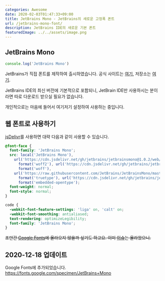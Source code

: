 ```yaml
---
categories: Awesome
date: 2020-02-03T01:47:33+09:00
title: JetBrains Mono - JetBrains의 새로운 고정폭 폰트
url: /jetbrains-mono-font/
description: JetBrains IDE의 새로운 기본 폰트
featuredImage: ../../assets/image.png
---
```


## JetBrains Mono

```js
console.log('JetBrains Mono')
```

JetBrains가 직접 폰트를 제작하여 출시하였습니다. 공식 사이트는 [여기](https://www.jetbrains.com/lp/mono/), 저장소는 [여기](https://github.com/JetBrains/JetBrainsMono).

JetBrains IDE의 최신 버전에 기본적으로 포함되니, JetBrain IDE만 사용하시는 분이라면 따로 다운로드 받으실 필요가 없습니다.

개인적으로는 마음에 들어서 여기저기 설정하여 사용하는 중입니다.

## 웹 폰트로 사용하기

[jsDelivr](https://www.jsdelivr.com)를 사용하면 대략 다음과 같이 사용할 수 있습니다.

```css
@font-face {
  font-family: 'JetBrains Mono';
  src: local('JetBrains Mono'),
    url('https://cdn.jsdelivr.net/gh/jetbrains/jetbrainsmono@1.0.2/web/woff2/JetBrainsMono-Regular.woff2')
      format('woff2'), url('https://cdn.jsdelivr.net/gh/jetbrains/jetbrainsmono@1.0.2/web/woff/JetBrainsMono-Regular.woff')
      format('woff'),
    url('https://raw.githubusercontent.com/JetBrains/JetBrainsMono/master/ttf/JetBrainsMono-Regular.ttf')
      format('truetype'), url('https://cdn.jsdelivr.net/gh/jetbrains/jetbrainsmono@1.0.2/web/eot/JetBrainsMono-Regular.eot')
      format('embedded-opentype');
  font-weight: normal;
  font-style: normal;
}

code {
  -webkit-font-feature-settings: 'liga' on, 'calt' on;
  -webkit-font-smoothing: antialiased;
  text-rendering: optimizeLegibility;
  font-family: 'JetBrains Mono';
}
```

~~조만간 [Google Fonts](https://fonts.google.com)에 올라오지 않을까 싶기도 하고요.
이미 [이슈](https://github.com/google/fonts/issues/2308)는 올라왔으니.~~

## 2020-12-18 업데이트

Google Fonts에 추가되었습니다.
https://fonts.google.com/specimen/JetBrains+Mono

